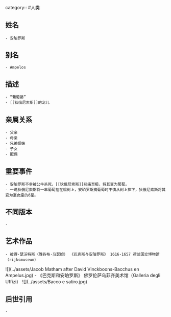 category:: #人类
## 姓名
	- 安珀罗斯
## 别名
	- Ampelos
## 描述
	- “葡萄藤”
	- [[狄俄尼索斯]]的宠儿
## 亲属关系
	- 父亲
	- 母亲
	- 兄弟姐妹
	- 子女
	- 配偶
## 重要事件
	- 安珀罗斯不幸被公牛杀死，[[狄俄尼索斯]]悲痛至极，将其变为葡萄。
	- 一说狄俄尼索斯将一串葡萄挂在榆树上，安珀罗斯摘葡萄时不慎从树上摔下，狄俄尼索斯将其变为室女座的δ星。
## 不同版本
	-
## 艺术作品
	- 彼得·瑟沃特斯（雅各布·马瑟姆） 《巴克斯与安珀罗斯》 1616-1657 荷兰国立博物馆（rijksmuseum）
 ![](../assets/Jacob Matham after David Vinckboons-Bacchus en Ampelus.jpg)
	- 《巴克斯和安珀罗斯》 佛罗伦萨乌菲齐美术馆（Galleria degli Uffizi）
 ![](../assets/Bacco e satiro.jpg)
## 后世引用
	-
